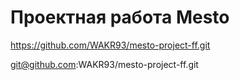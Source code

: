 # Проектная работа Mesto

https://github.com/WAKR93/mesto-project-ff.git

git@github.com:WAKR93/mesto-project-ff.git